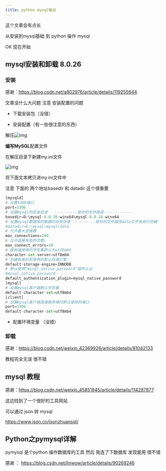 ```yaml
---
title: python mysql输出
---
```


这个文章会有点长 

从安装到mysql基础 到 python 操作 mysql 

OK 现在开始

## mysql安装和卸载 8.0.26

### 安装

感谢：https://blog.csdn.net/a802976/article/details/119255644

文章没什么大问题 注意 安装配置的问题

- 下载安装包（没错）

- 安装配置（有一些很注意的东西）

 解压![img](https://img-blog.csdnimg.cn/770ef7859e5c43fd83ca557cda7e7dca.png?x-oss-process=image/watermark,type_ZmFuZ3poZW5naGVpdGk,shadow_10,text_aHR0cHM6Ly9ibG9nLmNzZG4ubmV0L2E4MDI5NzY=,size_16,color_FFFFFF,t_70) 

**编写MySQL**配置文件

在解压目录下新建my.ini文件

  ![img](https://img-blog.csdnimg.cn/648a35f4427e48bd9ccb9c4a944befaa.png?x-oss-process=image/watermark,type_ZmFuZ3poZW5naGVpdGk,shadow_10,text_aHR0cHM6Ly9ibG9nLmNzZG4ubmV0L2E4MDI5NzY=,size_16,color_FFFFFF,t_70) 

 将下面文本拷贝进my.ini文件中 

注意 下面的 两个地址basedir 和 datadir 这个很重要

```python
[mysqld]
# 设置3306端口
port=3306
# 设置mysql的安装目录   ----------是你的文件路径-------------
basedir=D:\mysql-8.0.26-winx64\mysql-8.0.26-winx64
# 设置mysql数据库的数据的存放目录  ---------是你的文件路径data文件夹自行创建
#datadir=E:\mysql\mysql\data
# 允许最大连接数
max_connections=200
# 允许连接失败的次数。
max_connect_errors=10
# 服务端使用的字符集默认为utf8mb4
character-set-server=utf8mb4
# 创建新表时将使用的默认存储引擎
default-storage-engine=INNODB
# 默认使用“mysql_native_password”插件认证
#mysql_native_password
default_authentication_plugin=mysql_native_password
[mysql]
# 设置mysql客户端默认字符集
default-character-set=utf8mb4
[client]
# 设置mysql客户端连接服务端时默认使用的端口
port=3306
default-character-set=utf8mb4
```

- 配置环境变量 （没错）

### 卸载

感谢：https://blog.csdn.net/weixin_42369926/article/details/81042133

教程完全无误 很不错

## mysql 教程

感谢：https://blog.csdn.net/weixin_45851945/article/details/114287877

这边找到了一个很好的工具网站

可以通过 json 转 mysql

https://www.json.cn/jsonzhuansql/

## Python之pymysql详解

pymysql 是个python 操作数据库的工具 然后 我连了下数据库 发现能用 很不错

感谢 ： https://blog.csdn.net/linwow/article/details/90269246